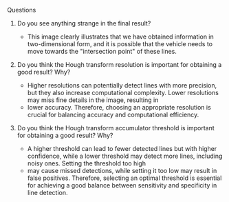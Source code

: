 Questions
1. Do you see anything strange in the final result?
   - This image clearly illustrates that we have obtained information in two-dimensional form, and it is possible that the vehicle needs to move towards the "intersection point" of these lines.
     
3. Do you think the Hough transform resolution is important for obtaining a good result? Why?
   - Higher resolutions can potentially detect lines with more precision, but they also increase computational complexity. Lower resolutions may miss fine details in the image, resulting in
   - lower accuracy. Therefore, choosing an appropriate resolution is crucial for balancing accuracy and computational efficiency.
     
5. Do you think the Hough transform accumulator threshold is important for obtaining a good result? Why?
   - A higher threshold can lead to fewer detected lines but with higher confidence, while a lower threshold may detect more lines, including noisy ones. Setting the threshold too high
   - may cause missed detections, while setting it too low may result in false positives. Therefore, selecting an optimal threshold is essential for achieving a good balance between sensitivity and specificity in line detection.

